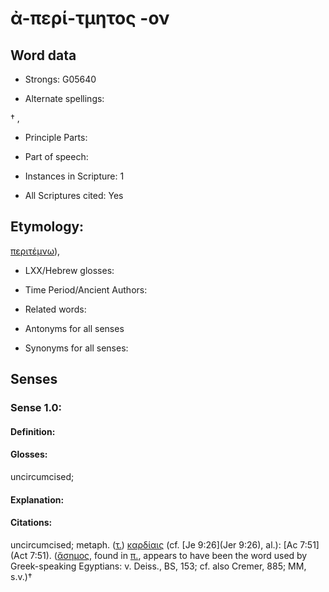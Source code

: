 # ἀ-περί-τμητος -ον

<!-- Status: S2=NeedsEdits -->
<!-- Lexica used for edits:   -->

## Word data

* Strongs: G05640

* Alternate spellings:

† , 

* Principle Parts: 


* Part of speech: 


* Instances in Scripture: 1

* All Scriptures cited: Yes

## Etymology: 

[περιτέμνω]()),

* LXX/Hebrew glosses: 


* Time Period/Ancient Authors: 


* Related words: 

* Antonyms for all senses

* Synonyms for all senses: 


## Senses 


### Sense  1.0: 

#### Definition: 

#### Glosses: 

uncircumcised; 

#### Explanation: 


#### Citations: 

uncircumcised; metaph. ([τ.]()) [καρδίαις]() (cf. [Je 9:26](Jer 9:26), al.): [Ac 7:51](Act 7:51). ([ἄσημος](), found in [π.](), appears to have been the word used by Greek-speaking Egyptians: v. Deiss., BS, 153; cf. also Cremer, 885; MM, s.v.)†
